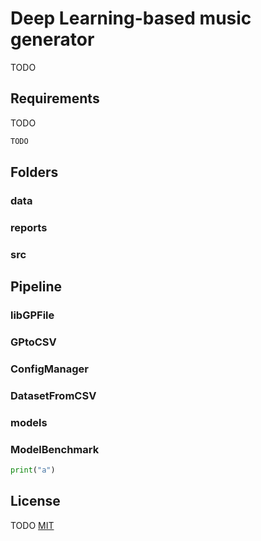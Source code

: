 # Deep Learning-based music generator

TODO

## Requirements

TODO
```bash
TODO
```

## Folders

### data
### reports
### src

## Pipeline
### libGPFile
### GPtoCSV
### ConfigManager
### DatasetFromCSV
### models
### ModelBenchmark

```python
print("a")
```
## License
TODO
[MIT](https://choosealicense.com/licenses/mit/)